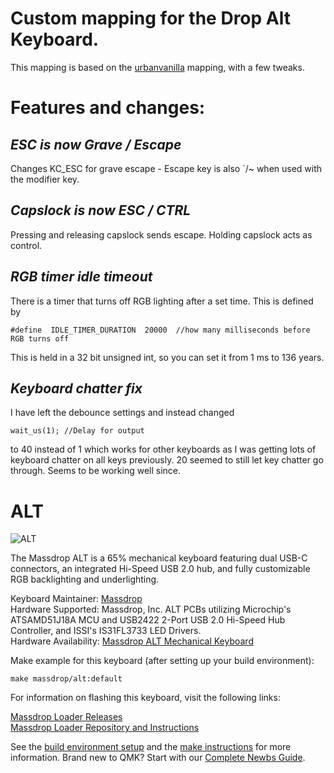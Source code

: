 # Custom mapping for the Drop Alt Keyboard.

This mapping is based on the [urbanvanilla](https://github.com/qmk/qmk_firmware/tree/master/keyboards/massdrop/alt/keymaps/urbanvanilla) mapping, with a few tweaks.

# Features and changes:

## *ESC is now Grave / Escape*

Changes KC_ESC for grave escape - Escape key is also `/~ when used with the modifier key.

## *Capslock is now ESC / CTRL*

Pressing and releasing capslock sends escape.  Holding capslock acts as control.

## *RGB timer idle timeout*

There is a timer that turns off RGB lighting after a set time. This is defined by 

    #define  IDLE_TIMER_DURATION  20000  //how many milliseconds before RGB turns off

This is held in a 32 bit unsigned int, so you can set it from 1 ms to 136 years.

## *Keyboard chatter fix*

I have left the debounce settings and instead changed

    wait_us(1); //Delay for output
to 40 instead of 1 which works for other keyboards as I was getting lots of keyboard chatter on all keys previously. 20 seemed to still let key chatter go through. Seems to be working well since.






# ALT

![ALT](https://massdrop-s3.imgix.net/product-images/alt-keyboard/FP/WNxwR19gTua3nxiiQWP3_AI7B3311%20copy%20page.jpg?auto=format&fm=jpg&fit=max&w=700&h=467&dpr=1&q=80)

The Massdrop ALT is a 65% mechanical keyboard featuring dual USB-C connectors, an integrated Hi-Speed USB 2.0 hub, and fully customizable RGB backlighting and underlighting.

Keyboard Maintainer: [Massdrop](https://github.com/massdrop)  
Hardware Supported: Massdrop, Inc. ALT PCBs utilizing Microchip's ATSAMD51J18A MCU and USB2422 2-Port USB 2.0 Hi-Speed Hub Controller, and ISSI's IS31FL3733 LED Drivers.  
Hardware Availability: [Massdrop ALT Mechanical Keyboard](https://www.massdrop.com/buy/massdrop-alt-mechanical-keyboard)

Make example for this keyboard (after setting up your build environment):

    make massdrop/alt:default

For information on flashing this keyboard, visit the following links:

[Massdrop Loader Releases](https://github.com/Massdrop/mdloader/releases)  
[Massdrop Loader Repository and Instructions](https://github.com/Massdrop/mdloader)

See the [build environment setup](https://docs.qmk.fm/#/getting_started_build_tools) and the [make instructions](https://docs.qmk.fm/#/getting_started_make_guide) for more information. Brand new to QMK? Start with our [Complete Newbs Guide](https://docs.qmk.fm/#/newbs).
